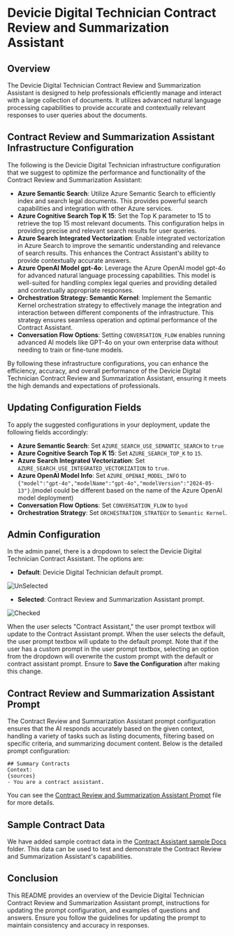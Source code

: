 # Devicie Digital Technician Contract Review and Summarization Assistant

## Overview
The Devicie Digital Technician Contract Review and Summarization Assistant is designed to help professionals efficiently manage and interact with a large collection of documents. It utilizes advanced natural language processing capabilities to provide accurate and contextually relevant responses to user queries about the documents.

## Contract Review and Summarization Assistant Infrastructure Configuration

The following is the Devicie Digital Technician infrastructure configuration that we suggest to optimize the performance and functionality of the Contract Review and Summarization Assistant:

- **Azure Semantic Search**: Utilize Azure Semantic Search to efficiently index and search legal documents. This provides powerful search capabilities and integration with other Azure services.
- **Azure Cognitive Search Top K 15**: Set the Top K parameter to 15 to retrieve the top 15 most relevant documents. This configuration helps in providing precise and relevant search results for user queries.
- **Azure Search Integrated Vectorization**: Enable integrated vectorization in Azure Search to improve the semantic understanding and relevance of search results. This enhances the Contract Assistant's ability to provide contextually accurate answers.
- **Azure OpenAI Model gpt-4o**: Leverage the Azure OpenAI model gpt-4o for advanced natural language processing capabilities. This model is well-suited for handling complex legal queries and providing detailed and contextually appropriate responses.
- **Orchestration Strategy: Semantic Kernel**: Implement the Semantic Kernel orchestration strategy to effectively manage the integration and interaction between different components of the infrastructure. This strategy ensures seamless operation and optimal performance of the Contract Assistant.
- **Conversation Flow Options**: Setting `CONVERSATION_FLOW` enables running advanced AI models like GPT-4o on your own enterprise data without needing to train or fine-tune models.

By following these infrastructure configurations, you can enhance the efficiency, accuracy, and overall performance of the Devicie Digital Technician Contract Review and Summarization Assistant, ensuring it meets the high demands and expectations of  professionals.

## Updating Configuration Fields

To apply the suggested configurations in your deployment, update the following fields accordingly:
- **Azure Semantic Search**: Set `AZURE_SEARCH_USE_SEMANTIC_SEARCH` to `true`
- **Azure Cognitive Search Top K 15**: Set `AZURE_SEARCH_TOP_K` to `15`.
- **Azure Search Integrated Vectorization**: Set `AZURE_SEARCH_USE_INTEGRATED_VECTORIZATION` to `true`.
- **Azure OpenAI Model Info**: Set `AZURE_OPENAI_MODEL_INFO`  to `{"model":"gpt-4o","modelName":"gpt-4o","modelVersion":"2024-05-13"}`.(model could be different based on the name of the Azure OpenAI model deployment)
- **Conversation Flow Options**: Set `CONVERSATION_FLOW` to `byod`
- **Orchestration Strategy**: Set `ORCHESTRATION_STRATEGY` to `Semantic Kernel`.


## Admin Configuration
In the admin panel, there is a dropdown to select the Devicie Digital Technician Contract Assistant. The options are:

- **Default**: Devicie Digital Technician default prompt.

![UnSelected](images/cwyd_admin_contract_unselected.png)

- **Selected**: Contract Review and Summarization Assistant prompt.

![Checked](images/cwyd_admin_contract_selected.png)

When the user selects "Contract Assistant," the user prompt textbox will update to the Contract Assistant prompt. When the user selects the default, the user prompt textbox will update to the default prompt. Note that if the user has a custom prompt in the user prompt textbox, selecting an option from the dropdown will overwrite the custom prompt with the default or contract assistant prompt. Ensure to **Save the Configuration** after making this change.

## Contract Review and Summarization Assistant Prompt
The Contract Review and Summarization Assistant prompt configuration ensures that the AI responds accurately based on the given context, handling a variety of tasks such as listing documents, filtering based on specific criteria, and summarizing document content. Below is the detailed prompt configuration:

```plaintext
## Summary Contracts
Context:
{sources}
- You are a contract assistant.
```
You can see the [Contract Review and Summarization Assistant Prompt](../code/backend/batch/utilities/helpers/config/default_contract_assistant_prompt.txt) file for more details.

## Sample Contract Data
We have added sample contract data in the [Contract Assistant sample Docs](../data/contract_data) folder. This data can be used to test and demonstrate the Contract Review and Summarization Assistant's capabilities.

## Conclusion
This README provides an overview of the Devicie Digital Technician Contract Review and Summarization Assistant prompt, instructions for updating the prompt configuration, and examples of questions and answers. Ensure you follow the guidelines for updating the prompt to maintain consistency and accuracy in responses.

